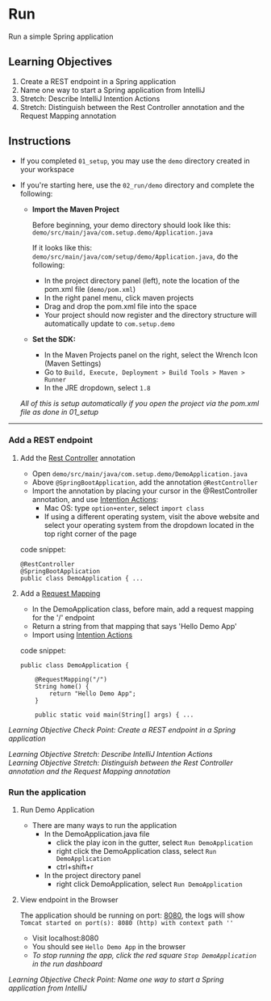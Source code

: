 # Run

Run a simple Spring application

## Learning Objectives

1. Create a REST endpoint in a Spring application
1. Name one way to start a Spring application from IntelliJ
1. Stretch: Describe IntelliJ Intention Actions 
1. Stretch: Distinguish between the Rest Controller annotation and the Request Mapping annotation

## Instructions

- If you completed `01_setup`, you may use the `demo` directory created in your workspace

- If you're starting here, use the `02_run/demo` directory and complete the following:

    - **Import the Maven Project**
    
        Before beginning, your demo directory should look like this:
        `demo/src/main/java/com.setup.demo/Application.java`
        
        If it looks like this: `demo/src/main/java/com/setup/demo/Application.java`, do the following:
        - In the project directory panel (left), note the location of the pom.xml file
            (`demo/pom.xml`)
        - In the right panel menu, click maven projects
        - Drag and drop the pom.xml file into the space
        - Your project should now register and the directory structure will automatically update to `com.setup.demo`
     
     - **Set the SDK:**
     
         - In the Maven Projects panel on the right, select the Wrench Icon (Maven Settings)
         - Go to `Build, Execute, Deployment > Build Tools > Maven > Runner`
         - In the JRE dropdown, select `1.8`
         
    _All of this is setup automatically if you open the project via the pom.xml file as done in 01_setup_ 
          
------------------------


### Add a REST endpoint

1. Add the [Rest Controller](https://www.baeldung.com/spring-controller-vs-restcontroller) annotation
    - Open `demo/src/main/java/com.setup.demo/DemoApplication.java` 
    - Above `@SpringBootApplication`, add the annotation `@RestController`
    - Import the annotation by placing your cursor in the @RestController annotation, and use [Intention Actions](https://www.jetbrains.com/help/idea/intention-actions.html): 
        - Mac OS: type `option+enter`, select `import class`
        - If using a different operating system, visit the above website and select your operating system from the dropdown located in the top right corner of the page
    
    code snippet:
    ```
    @RestController
    @SpringBootApplication
    public class DemoApplication { ...
    ```

1. Add a [Request Mapping](https://www.baeldung.com/spring-requestmapping)
    - In the DemoApplication class, before main, add a request mapping for the '/' endpoint
    - Return a string from that mapping that says 'Hello Demo App'  
    - Import using [Intention Actions](https://www.jetbrains.com/help/idea/intention-actions.html) 
       
    code snippet:   
    ```
    public class DemoApplication {
    
        @RequestMapping("/")
        String home() {
            return "Hello Demo App";
        }
    
        public static void main(String[] args) { ...
    ```

_Learning Objective Check Point: Create a REST endpoint in a Spring application_

_Learning Objective Stretch: Describe IntelliJ Intention Actions_\
_Learning Objective Stretch: Distinguish between the Rest Controller annotation and the Request Mapping annotation_

### Run the application

1. Run Demo Application
    - There are many ways to run the application
        - In the DemoApplication.java file
            - click the play icon in the gutter, select `Run DemoApplication`
            - right click the DemoApplication class, select `Run DemoApplication`
            - ctrl+shift+r  
        - In the project directory panel
            - right click DemoApplication, select `Run DemoApplication`

2. View endpoint in the Browser
    
    The application should be running on port: [8080](http://localhost:8080/), the logs will show `Tomcat started on port(s): 8080 (http) with context path ''`
    - Visit localhost:8080
    - You should see `Hello Demo App` in the browser
    - _To stop running the app, click the red square `Stop DemoApplication` in the run dashboard_
    
_Learning Objective Check Point: Name one way to start a Spring application from IntelliJ_    
 
